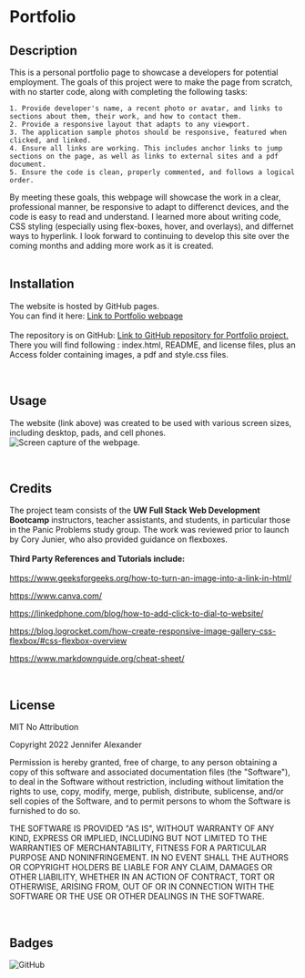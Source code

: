 # Portfolio

## Description

This is a personal portfolio page to showcase a developers for potential employment. The goals of this project were to make the page from scratch, with no starter code, along with completing the following tasks: 

	1. Provide developer's name, a recent photo or avatar, and links to sections about them, their work, and how to contact them.
	2. Provide a responsive layout that adapts to any viewport.
	3. The application sample photos should be responsive, featured when clicked, and linked.
	4. Ensure all links are working. This includes anchor links to jump sections on the page, as well as links to external sites and a pdf document.
	5. Ensure the code is clean, properly commented, and follows a logical order.

By meeting these goals, this webpage will showcase the work in a clear, professional manner, be responsive to adapt to differenct devices, and the code is easy to read and understand. I learned more about writing code, CSS styling (especially using flex-boxes, hover, and overlays), and differnet ways to hyperlink. I look forward to continuing to develop this site over the coming months and adding more work as it is created. 
<br>
<br>

## Installation
The website is hosted by GitHub pages. <br>
You can find it here: [Link to Portfolio webpage](https://jsalexan.github.io/portfolio/)
<br><br>
The repository is on GitHub: [Link to GitHub repository for Portfolio project.](https://github.com/jsalexan/portfolio) <br>
There you will find following : index.html, README, and license files, plus an Access folder containing images, a pdf and style.css files.

<br>

## Usage
The website (link above) was created to be used with various screen sizes, including desktop, pads, and cell phones. 
![Screen capture of the webpage.](./assets/images/Screencapture%20of%20Horiseon%20webpage.png)

<br>

## Credits
The project team consists of the **UW Full Stack Web Development Bootcamp** instructors, teacher assistants, and students, in particular those in the Panic Problems study group. The work was reviewed prior to launch by Cory Junier, who also provided guidance on flexboxes.
<br>
<br>
**Third Party References and Tutorials include:** 
<br><br>
https://www.geeksforgeeks.org/how-to-turn-an-image-into-a-link-in-html/

https://www.canva.com/

https://linkedphone.com/blog/how-to-add-click-to-dial-to-website/

https://blog.logrocket.com/how-create-responsive-image-gallery-css-flexbox/#css-flexbox-overview

https://www.markdownguide.org/cheat-sheet/

<br>

## License
MIT No Attribution

Copyright 2022 Jennifer Alexander

Permission is hereby granted, free of charge, to any person obtaining a copy of this
software and associated documentation files (the "Software"), to deal in the Software
without restriction, including without limitation the rights to use, copy, modify,
merge, publish, distribute, sublicense, and/or sell copies of the Software, and to
permit persons to whom the Software is furnished to do so.

THE SOFTWARE IS PROVIDED "AS IS", WITHOUT WARRANTY OF ANY KIND, EXPRESS OR IMPLIED,
INCLUDING BUT NOT LIMITED TO THE WARRANTIES OF MERCHANTABILITY, FITNESS FOR A
PARTICULAR PURPOSE AND NONINFRINGEMENT. IN NO EVENT SHALL THE AUTHORS OR COPYRIGHT
HOLDERS BE LIABLE FOR ANY CLAIM, DAMAGES OR OTHER LIABILITY, WHETHER IN AN ACTION
OF CONTRACT, TORT OR OTHERWISE, ARISING FROM, OUT OF OR IN CONNECTION WITH THE
SOFTWARE OR THE USE OR OTHER DEALINGS IN THE SOFTWARE.

<br>

## Badges
![GitHub](https://img.shields.io/github/license/jsalexan/horiseon-code-refactor)







